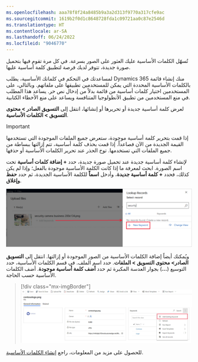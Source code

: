 ```yaml
---
ms.openlocfilehash: aaa78f8f24a8485b9a3a2d313f9770a317cfe9ac
ms.sourcegitcommit: 1619b2f0d1c8648728fda1c09721aa0c87e2546d
ms.translationtype: HT
ms.contentlocale: ar-SA
ms.lasthandoff: 06/24/2022
ms.locfileid: "9046770"
---
```

تُسهّل الكلمات الأساسية عليك العثور على الصور بسرعة. في كل مرة تقوم فيها بتحميل صورة جديدة، تتوفر لديك فرصة لتطبيق كلمة أساسية عليها.

لمساعدتك في التحكم في كلماتك الأساسية، يطلب Dynamics 365 منك إنشاء قائمة بالكلمات الأساسية المحددة التي يمكن للمستخدمين تطبيقها على ملفاتهم.
وبالتالي، على المستخدمين اختيار كلمات أساسية من قائمة بدلاً من إدخال نص حر. يساعد هذا المطلب في منع المستخدمين من تطبيق الأنطولوجيا المتنافسة ويساعد على منع الأخطاء الكتابية.

لعرض كلمة أساسية جديدة أو تحريرها أو إنشائها، انتقل إلى **التسويق الصادر > محتوى التسويق > الكلمات الأساسية**.

> [!IMPORTANT]
> إذا قمت بتحرير كلمة أساسية موجودة، ستعرض جميع الملفات الموجودة التي تستخدمها القيمة الجديدة من الآن فصاعداً. إذا قمت بحذف كلمة أساسية، تتم إزالتها ببساطة من جميع الملفات التي تستخدمها. توخ الحذر عند تحرير الكلمات الأساسية أو حذفها.

لإنشاء كلمة أساسية جديدة عند تحميل صورة جديدة، حدد **+ إضافة كلمات أساسية** تحت اسم الصورة. ابحث لمعرفة ما إذا كانت الكلمة الأساسية موجودة بالفعل؛ وإذا لم يكن كذلك، فحدد **+ كلمة أساسية جديدة**، وأدخل **اسماً** للكلمة الأساسية الجديدة، ثم حدد **حفظ وإغلاق**.

![لقطة شاشة لأزرار + إضافة كلمات أساسية و+ كلمات أساسية جديدة.](../media/2-add-new-keyword-from-image.png)

ويُمكنك أيضاً إضافة الكلمات الأساسية من الصور الموجودة أو إزالتها. انتقل إلى **التسويق الصادر> محتوى التسويق > الملفات**. حدد اسم الملف. في قسم الكلمات الأساسية، حدد التوسيع (**...**) بجوار العدسة المكبرة ثم حدد **أضف كلمة أساسية موجودة**. أضف الكلمات الأساسية حسب الحاجة.

> [!div class="mx-imgBorder"]
> [![لقطة شاشة لميزة إضافة كلمة أساسية موجودة.](../media/3-add-keyword-from-file-library.png)](../media/3-add-keyword-from-file-library.png#lightbox)

للحصول على مزيد من المعلومات، راجع [إنشاء الكلمات الأساسية](/dynamics365/marketing/upload-images-files?azure-portal=true#establish-keywords).
